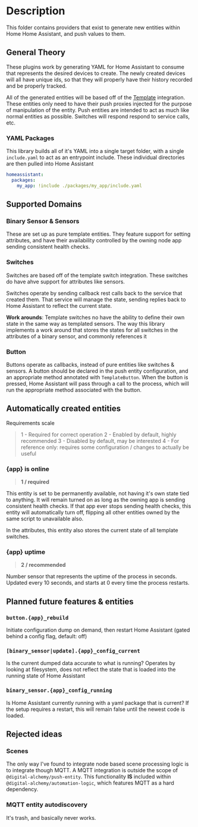 # Description

This folder contains providers that exist to generate new entities within Home Home Assistant, and push values to them.

## General Theory

These plugins work by generating YAML for Home Assistant to consume that represents the desired devices to create.
The newly created devices will all have unique ids, so that they will properly have their history recorded and be properly tracked.

All of the generated entities will be based off of the [Template](https://www.push-entity.io/integrations/template/) integration.
These entities only need to have their push proxies injected for the purpose of manipulation of the entity.
Push entities are intended to act as much like normal entities as possible.
Switches will respond respond to service calls, etc.

### YAML Packages

This library builds all of it's YAML into a single target folder, with a single `include.yaml` to act as an entrypoint include.
These individual directories are then pulled into Home Assistant

```yaml
homeassistant:
  packages:
    my_app: !include ./packages/my_app/include.yaml
```

## Supported Domains

### Binary Sensor & Sensors

These are set up as pure template entities.
They feature support for setting attributes, and have their availability controlled by the owning node app sending consistent health checks.

### Switches

Switches are based off of the template switch integration.
These switches do have ahve support for attributes like sensors.

Switches operate by sending callback rest calls back to the service that created them.
That service will manage the state, sending replies back to Home Assistant to reflect the current state.

**Work arounds**: Template switches no have the ability to define their own state in the same way as templated sensors.
The way this library implements a work around that stores the states for all switches in the attributes of a binary sensor, and commonly references it

### Button

Buttons operate as callbacks, instead of pure entities like switches & sensors.
A button should be declared in the push entity configuration, and an appropriate method annotated with `TemplateButton`.
When the button is pressed, Home Assistant will pass through a call to the process, which will run the appropriate method associated with the button.

## Automatically created entities

Requirements scale

> 1 - Required for correct operation
> 2 - Enabled by default, highly recommended
> 3 - Disabled by default, may be interested
> 4 - For reference only: requires some configuration / changes to actually be useful

### {app} is online

> **1 / required**

This entity is set to be permanently available, not having it's own state tied to anything.
It will remain turned on as long as the owning app is sending consistent health checks.
If that app ever stops sending health checks, this entity will automatically turn off, flipping all other entities owned by the same script to unavailable also.

In the attributes, this entity also stores the current state of all template switches.

### {app} uptime

> **2 / recommended**

Number sensor that represents the uptime of the process in seconds.
Updated every 10 seconds, and starts at 0 every time the process restarts.

## Planned future features & entities

### `button.{app}_rebuild`

Initiate configuration dump on demand, then restart Home Assistant (gated behind a config flag, default: off)

### `[binary_sensor|update].{app}_config_current`

Is the current dumped data accurate to what is running?
Operates by looking at filesystem, does not reflect the state that is loaded into the running state of Home Assistant

### `binary_sensor.{app}_config_running`

Is Home Assistant currently running with a yaml package that is current?
If the setup requires a restart, this will remain false until the newest code is loaded.

## Rejected ideas

### Scenes

The only way I've found to integrate node based scene processing logic is to integrate though MQTT.
A MQTT integration is outside the scope of `@digital-alchemy/push-entity`.
This functionality **IS** included within `@digital-alchemy/automation-logic`, which features MQTT as a hard dependency.

### MQTT entity autodiscovery

It's trash, and basically never works.
